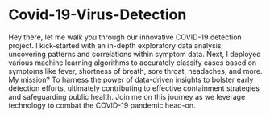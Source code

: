 # Covid-19-Virus-Detection
Hey there, 
let me walk you through our innovative COVID-19 detection project. I kick-started with an in-depth exploratory data analysis, uncovering patterns and correlations within symptom data. Next, I deployed various machine learning algorithms to accurately classify cases based on symptoms like fever, shortness of breath, sore throat, headaches, and more. My mission? To harness the power of data-driven insights to bolster early detection efforts, ultimately contributing to effective containment strategies and safeguarding public health. Join me on this journey as we leverage technology to combat the COVID-19 pandemic head-on.
